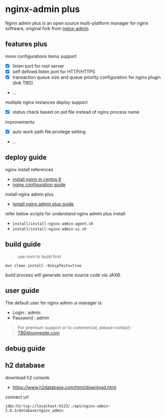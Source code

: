 # nginx-admin plus

Nginx admin plus is an open source multi-platform manager for nginx software,
original fork from [nginx-admin](https://github.com/jslsolucoes/nginx-admin).


## features plus

more configurations items support
- [x] listen port for root server
- [x] self defined listen port for HTTP/HTTPS
- [x] transaction queue size and queue priority configuration for nginx plugin (link TBD)
- ...

multiple nginx instances deploy support
- [x] status check based on pid file instead of nginx process name

improvements
- [x] auto work path file privilege setting
- ...


## deploy guide

nginx install references
- [install nginx in centos 6](docs/install_nginx_in_centos_6.md)
- [nginx configuration guide](docs/nginx_configuration_guide.md)

install nginx admin plus
- [isntall nginx admin plus guide](docs/install_nginx_admin_guide.md)

refer below scripts for understand nginx admin plus install
- `install/install-nginx-admin-agent.sh`
- `install/install-nginx-admin-ui.sh`

## build guide

> use mvn to build first

```
mvn clean install -DskipTests=true
```

build process will generate some source code via JAXB.

## user guide

The default user for nginx admin ui manager is:
- Login :    admin
- Password : admin

> For premium support or to commercial, please contact : TBD@somesite.com


## debug guide

## h2 database

download h2 console
- https://www.h2database.com/html/download.html

connect url
```
jdbc:h2:tcp://localhost:9123/./opt/nginx-admin-2.0.3/database/nginx_admin
```
